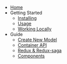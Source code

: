 - [Home](/)
- Getting Started
  - [Installing](/docs/Installing)
  - [Usage](/docs/Usage)
  - [Working Locally](/docs/WorkingLocally)
- Guide
  - [Create New Model](/docs/plop-generate)
  - [Container API](/docs/screen-api)
  - [Redux & Redux-saga](/docs/redux)
  - [Components](/docs/components)
